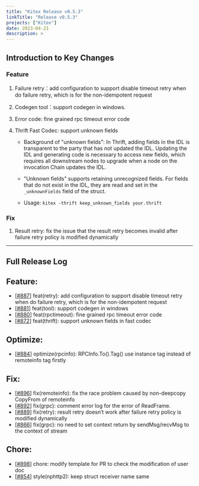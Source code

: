 ```yaml
---
title: "Kitex Release v0.5.3"
linkTitle: "Release v0.5.3"
projects: ["Kitex"]
date: 2023-04-21
description: >
---
```

## **Introduction to Key Changes**

### **Feature**

1. Failure retry：add configuration to support disable timeout retry when do failure retry, which is for the non-idempotent request
2. Codegen tool：support codegen in windows.
3. Error code: fine grained rpc timeout error code
4. Thrift Fast Codec: support unknown fields

    * Background of "unknown fields": In Thrift, adding fields in the IDL is transparent to the party that has not updated the IDL. Updating the IDL and generating code is necessary to access new fields, which requires all downstream nodes to upgrade when a node on the invocation Chain updates the IDL.

    * "Unknown fields" supports retaining unrecognized fields. For fields that do not exist in the IDL, they are read and set in the `_unknownFields` field of the struct.

    * Usage: `kitex -thrift keep_unknown_fields your.thrift`

### **Fix**
1. Result retry: fix the issue that the result retry becomes invalid after failure retry policy is modified dynamically

----

## **Full Release Log**

Feature:
---
* [[#887](https://github.com/cloudwego/kitex/pull/887)] feat(retry): add configuration to support disable timeout retry when do failure retry, which is for the non-idempotent request
* [[#881](https://github.com/cloudwego/kitex/pull/881)] feat(tool): support codegen in windows
* [[#880](https://github.com/cloudwego/kitex/pull/880)] feat(rpctimeout): fine grained rpc timeout error code
* [[#872](https://github.com/cloudwego/kitex/pull/872)] feat(thrift): support unknown fields in fast codec

Optimize:
---
* [[#884](https://github.com/cloudwego/kitex/pull/884)] optimize(rpcinfo): RPCInfo.To().Tag() use instance tag instead of remoteinfo tag firstly

Fix:
---
* [[#896](https://github.com/cloudwego/kitex/pull/896)] fix(remoteinfo): fix the race problem caused by non-deepcopy CopyFrom of remoteinfo
* [[#892](https://github.com/cloudwego/kitex/pull/892)] fix(grpc): comment error log for the error of ReadFrame.
* [[#889](https://github.com/cloudwego/kitex/pull/889)] fix(retry): result retry doesn’t work after failure retry policy is modified dynamically
* [[#866](https://github.com/cloudwego/kitex/pull/866)] fix(grpc): no need to set context return by sendMsg/recvMsg to the context of stream

Chore:
---
* [[#898](https://github.com/cloudwego/kitex/pull/898)] chore: modify template for PR to check the modification of user doc
* [[#854](https://github.com/cloudwego/kitex/pull/854)] style(nphttp2): keep struct receiver name same

